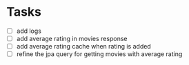# Tasks
- [ ] add logs
- [ ] add average rating in movies response
- [ ] add average rating cache when rating is added
- [ ] refine the jpa query for getting movies with average rating

